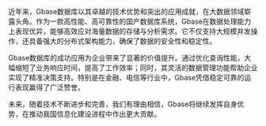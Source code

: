 近年来，Gbase数据库以其卓越的技术优势和突出的应用成就，在大数据领域崭露头角。作为一款高性能、高可靠性的国产数据库系统，Gbase在数据处理能力上表现优异，能够高效应对海量数据的存储与分析需求。它不仅支持大规模并发操作，还具备强大的分布式架构能力，确保了数据的安全性和稳定性。

Gbase数据库的成功应用为企业带来了显著的价值提升。通过优化查询性能，大幅缩短了业务响应时间，提高了工作效率；同时，其灵活的数据管理功能帮助企业实现了精准决策支持。特别是在金融、电信等行业中，Gbase凭借稳定可靠的运行表现赢得了广泛赞誉。

未来，随着技术不断进步和完善，我们有理由相信，Gbase将继续发挥自身优势，在推动我国信息化建设进程中作出更大贡献。